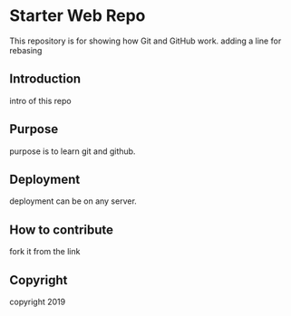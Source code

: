 # Starter Web Repo

This repository is for showing how Git and GitHub work.
adding a line for rebasing
## Introduction
intro of this repo
## Purpose
purpose is to learn git and github.
## Deployment
deployment can be on any server.

## How to contribute  
fork it from the link

## Copyright
copyright 2019

